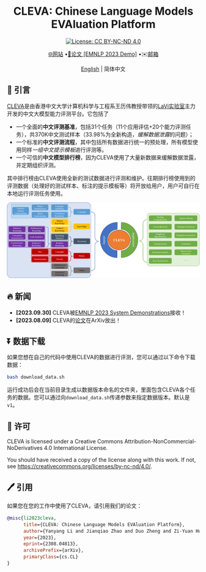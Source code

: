 # <h1 align="center">CLEVA: Chinese Language Models EVAluation Platform</h1>
<div align="center">

[![License: CC BY-NC-ND 4.0](https://img.shields.io/badge/License-CC_BY--NC--ND_4.0-blue.svg)](https://creativecommons.org/licenses/by-nc-nd/4.0/)

[🌐网站](http://www.lavicleva.com/)
•[📜论文 \[EMNLP 2023 Demo\]](https://arxiv.org/abs/2308.04813)
•✉️<a href="mailto:clevaplat@gmail.com">邮箱</a>

[English](README.md) | 简体中文

</div>

## 🎯 引言

[CLEVA](https://arxiv.org/abs/2308.04813)是由香港中文大学计算机科学与工程系王历伟教授带领的[LaVi实验室](https://lwwangcse.github.io/)主力开发的中文大模型能力评测平台。它包括了
- 一个全面的**中文评测基准**，包括31个任务（11个应用评估+20个能力评测任务），共370K中文测试样本（33.98%为全新构造，*缓解数据泄露*的问题）；
- 一个标准的**中文评测流程**，其中包括所有数据进行统一的预处理，所有模型使用同样*一组中文提示模板*进行评测等。
- 一个可信的**中文模型排行榜**，因为CLEVA使用了大量新数据来缓解数据泄露，并定期组织评测。

其中排行榜由CLEVA使用全新的测试数据进行评测和维护。往期排行榜使用到的评测数据（处理好的测试样本、标注的提示模板等）将开放给用户，用户可自行在本地运行评测任务使用。

![总览](overview.png)

## 🔥 新闻

- **\[2023.09.30\]** CLEVA被[EMNLP 2023 System Demonstrations](https://2023.emnlp.org/calls/demos/)接收！
- **\[2023.08.09\]** CLEVA的[论文](https://arxiv.org/abs/2308.04813)在ArXiv放出！

## ⏬ 数据下载

如果您想在自己的代码中使用CLEVA的数据进行评测，您可以通过以下命令下载数据：
```sh
bash download_data.sh
```
运行成功后会在当前目录生成以数据版本命名的文件夹，里面包含CLEVA各个任务的数据。您可以通过向`download_data.sh`传递参数来指定数据版本。默认是`v1`。

## 🛂 许可

CLEVA is licensed under a Creative Commons Attribution-NonCommercial-NoDerivatives 4.0 International License.

You should have received a copy of the license along with this work. If not, see <https://creativecommons.org/licenses/by-nc-nd/4.0/>.

## 🖊️ 引用

如果您在您的工作中使用了CLEVA，请引用我们的论文：
```bib
@misc{li2023cleva,
      title={CLEVA: Chinese Language Models EVAluation Platform}, 
      author={Yanyang Li and Jianqiao Zhao and Duo Zheng and Zi-Yuan Hu and Zhi Chen and Xiaohui Su and Yongfeng Huang and Shijia Huang and Dahua Lin and Michael R. Lyu and Liwei Wang},
      year={2023},
      eprint={2308.04813},
      archivePrefix={arXiv},
      primaryClass={cs.CL}
}
```
